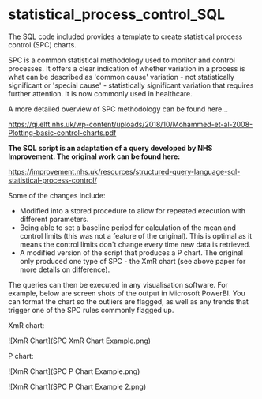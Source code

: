 # statistical_process_control_SQL
The SQL code included provides a template to create statistical process control (SPC) charts.

SPC is a common statistical methodology used to monitor and control processes. It offers a clear indication of whether variation in a process is what can be described as 'common cause' variation - not statistically significant or 'special cause' - statistically significant variation that requires further attention. It is now commonly used in healthcare.

A more detailed overview of SPC methodology can be found here...

https://qi.elft.nhs.uk/wp-content/uploads/2018/10/Mohammed-et-al-2008-Plotting-basic-control-charts.pdf

**The SQL script is an adaptation of a query developed by NHS Improvement. The original work can be found here:**

https://improvement.nhs.uk/resources/structured-query-language-sql-statistical-process-control/

Some of the changes include:

 - Modified into a stored procedure to allow for repeated execution with different parameters.
 - Being able to set a baseline period for calculation of the mean and control limits (this was not a feature of the original). This is optimal as it means the control limits don't change every time new data is retrieved.
 - A modified version of the script that produces a P chart. The original only produced one type of SPC - the XmR chart (see above paper for more details on difference).
 
The queries can then be executed in any visualisation software. For example, below are screen shots of the output in Microsoft PowerBI. You can format the chart so the outliers are flagged, as well as any trends that trigger one of the SPC rules commonly flagged up.

XmR chart:

![XmR Chart](SPC XmR Chart Example.png)

P chart:

![XmR Chart](SPC P Chart Example.png)

![XmR Chart](SPC P Chart Example 2.png)
